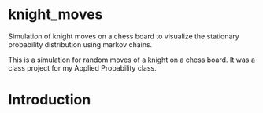 knight_moves
============

Simulation of knight moves on a chess board to visualize the stationary probability distribution using markov chains.

This is a simulation for random moves of a knight on a chess board. It was a class project for my Applied Probability class.

Introduction
============
